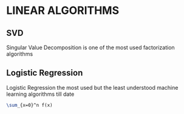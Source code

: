 # LINEAR ALGORITHMS

## SVD
Singular Value Decomposition is one of the most used factorization algorithms

## Logistic Regression
Logistic Regression the most used but the least understood machine learning algorithms till date
```tex
\sum_{x=0}^n f(x)
```
